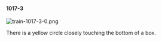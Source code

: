 #### 1017-3
![train-1017-3-0.png](https://github.com/lil-lab/nlvr/raw/master/nlvr/train/images/65/train-1017-3-0.png "train-1017-3-0.png")

There is a yellow circle closely touching the bottom of a box.